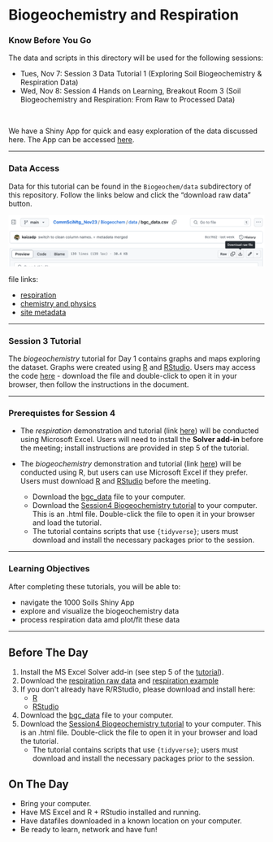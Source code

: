 Biogeochemistry and Respiration
================

### Know Before You Go

The data and scripts in this directory will be used for the following sessions:
- Tues, Nov 7: Session 3 Data Tutorial 1 (Exploring Soil Biogeochemistry & Respiration Data)
- Wed, Nov 8: Session 4 Hands on Learning, Breakout Room 3 (Soil Biogeochemistry and Respiration: From Raw to Processed Data)
<br>

We have a Shiny App for quick and easy exploration of the data discussed here. 
The App can be accessed [here](https://shinyproxy.emsl.pnnl.gov/app/1000soils).

---

### Data Access

Data for this tutorial can be found in the `Biogeochem/data` subdirectory of this repository. 
Follow the links below and click the “download raw data” button.

![image](https://github.com/EMSL-MONet/CommSciMtg_Nov23/blob/main/Biogeochem/screenshot_download_file.png)


file links:

- [respiration](https://github.com/EMSL-MONet/CommSciMtg_Nov23/blob/main/Biogeochem/data/Respiration_Raw_Data.xlsx)
- [chemistry and
  physics](https://github.com/EMSL-MONet/CommSciMtg_Nov23/blob/main/Biogeochem/data/bgc_data.csv)
- [site
  metadata](https://github.com/EMSL-MONet/CommSciMtg_Nov23/blob/main/Biogeochem/data/bgc_metadata.csv)

---
### Session 3 Tutorial
The _biogeochemistry_ tutorial for Day 1 contains graphs and maps exploring the dataset. Graphs were created using [R](https://cran.r-project.org/) and [RStudio](https://posit.co/downloads/). Users may access the code [here](https://github.com/EMSL-MONet/CommSciMtg_Nov23/blob/main/Biogeochem/session3_data_tutorial_kfp.html) - download the file and double-click to open it in your browser, then follow the instructions in the document.

---

### Prerequistes for Session 4

- The _respiration_ demonstration and tutorial (link [here](https://github.com/EMSL-MONet/CommSciMtg_Nov23/blob/main/Biogeochem/Instructions%20for%20Respration%20Curve%20Fitting%20with%20Excel.docx))
will be conducted using Microsoft Excel. Users will need to install the **Solver add-in** before the meeting;
install instructions are provided in step 5 of the tutorial. 

- The _biogeochemistry_ demonstration and tutorial (link [here](https://github.com/EMSL-MONet/CommSciMtg_Nov23/blob/main/Biogeochem/session4_hands_on_tutorial_kfp.html)) will be conducted using R,
but users can use Microsoft Excel if they prefer. Users must download [R](https://cran.r-project.org/)
and [RStudio](https://posit.co/downloads/) before the meeting.
  - Download the [bgc_data](https://github.com/EMSL-MONet/CommSciMtg_Nov23/blob/main/Biogeochem/data/bgc_data.csv) file to your computer.
  - Download the [Session4 Biogeochemistry tutorial](https://github.com/EMSL-MONet/CommSciMtg_Nov23/blob/main/Biogeochem/session4_hands_on_tutorial_kfp.html) to your computer.
    This is an .html file. Double-click the file to open it in your browser and load the tutorial.
  - The tutorial contains scripts that use `{tidyverse}`; users must download and install the necessary packages prior to the session.

---

### Learning Objectives
After completing these tutorials, you will be able to:
- navigate the 1000 Soils Shiny App
- explore and visualize the biogeochemistry data
- process respiration data amd plot/fit these data 

--- 
## Before The Day

1. Install the MS Excel Solver add-in (see step 5 of the [tutorial](https://github.com/EMSL-MONet/CommSciMtg_Nov23/blob/main/Biogeochem/Instructions%20for%20Respration%20Curve%20Fitting%20with%20Excel.docx)).
2. Download the [respiration raw data](https://github.com/EMSL-MONet/CommSciMtg_Nov23/blob/main/Biogeochem/data/Respiration_Raw_Data.xlsx) and [respiration example](https://github.com/EMSL-MONet/CommSciMtg_Nov23/blob/main/Biogeochem/data/Respiration_Example.xlsx)
3. If you don't already have R/RStudio, please download and install here:
    - [R](https://cran.r-project.org/)
    -  [RStudio](https://posit.co/downloads/)
4. Download the [bgc_data](https://github.com/EMSL-MONet/CommSciMtg_Nov23/blob/main/Biogeochem/data/bgc_data.csv) file to your computer.
5. Download the [Session4 Biogeochemistry tutorial](https://github.com/EMSL-MONet/CommSciMtg_Nov23/blob/main/Biogeochem/session4_hands_on_tutorial_kfp.html) to your computer.
    This is an .html file. Double-click the file to open it in your browser and load the tutorial.
    - The tutorial contains scripts that use `{tidyverse}`; users must download and install the necessary packages prior to the session.


## On The Day
- Bring your computer.
- Have MS Excel and R + RStudio installed and running.
- Have datafiles downloaded in a known location on your computer.
- Be ready to learn, network and have fun!


